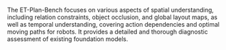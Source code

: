 The ET-Plan-Bench focuses on various aspects of spatial
understanding, including relation constraints, object occlusion, and global
layout maps, as well as temporal understanding, covering action dependencies
and optimal moving paths for robots. It provides a detailed and thorough
diagnostic assessment of existing foundation models.
